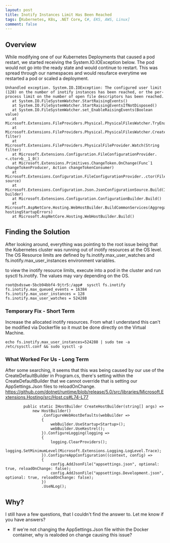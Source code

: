 ```yaml
---
layout: post
title: Inotify Instances Limit Has Been Reached
tags: [Kubernetes, K8s, .NET Core, C#, EKS, AWS, Linux]
comment: false
---
```


## Overview
While modifying one of our Kubernetes Deployments that caused a pod restart, we started receiving the System.IO.IOException below. The pod would not go into the ready state and would continue to restart. This was spread through our namespaces and would resufarce everytime we restarted a pod or scaled a deployment. 

```
Unhandled exception. System.IO.IOException: The configured user limit (128) on the number of inotify instances has been reached, or the per-process limit on the number of open file descriptors has been reached.
   at System.IO.FileSystemWatcher.StartRaisingEvents()
   at System.IO.FileSystemWatcher.StartRaisingEventsIfNotDisposed()
   at System.IO.FileSystemWatcher.set_EnableRaisingEvents(Boolean value)
   at Microsoft.Extensions.FileProviders.Physical.PhysicalFilesWatcher.TryEnableFileSystemWatcher()
   at Microsoft.Extensions.FileProviders.Physical.PhysicalFilesWatcher.CreateFileChangeToken(String filter)
   at Microsoft.Extensions.FileProviders.PhysicalFileProvider.Watch(String filter)
   at Microsoft.Extensions.Configuration.FileConfigurationProvider.<.ctor>b__1_0()
   at Microsoft.Extensions.Primitives.ChangeToken.OnChange(Func`1 changeTokenProducer, Action changeTokenConsumer)
   at Microsoft.Extensions.Configuration.FileConfigurationProvider..ctor(FileConfigurationSource source)
   at Microsoft.Extensions.Configuration.Json.JsonConfigurationSource.Build(IConfigurationBuilder builder)
   at Microsoft.Extensions.Configuration.ConfigurationBuilder.Build()
   at Microsoft.AspNetCore.Hosting.WebHostBuilder.BuildCommonServices(AggregateException& hostingStartupErrors)
   at Microsoft.AspNetCore.Hosting.WebHostBuilder.Build()
```

## Finding the Solution
After looking around, everything was pointing to the root issue being that the Kubernetes cluster was running out of inotify resources at the OS level. The OS Resource limits are defined by fs.inotify.max_user_watches and fs.inotify.max_user_instances environment variables. 

to view the inotify resource limits, execute into a pod in the cluster and run sysctl fs.inotify. The values may vary depending on the OS.
```
root@sdsswe-5bcb94bbf4-9jtr5:/app#  sysctl fs.inotify
fs.inotify.max_queued_events = 16384
fs.inotify.max_user_instances = 128
fs.inotify.max_user_watches = 524288
```

### Temporary Fix - Short Term
Increase the allocated inotify resources. From what I understand this can't be modified via Dockerfile so it must be done directly on the Virtual Machine. 
```
echo fs.inotify.max_user_instances=524288 | sudo tee -a /etc/sysctl.conf && sudo sysctl -p
```

### What Worked For Us - Long Term
After some searching, it seems that this was being caused by our use of the CreateDefaultBuilder in Program.cs, there's setting within the CreateDefaultBuilder that we cannot override that is setting our AppSettings.Json files to reloadOnChange. https://github.com/dotnet/runtime/blob/release/5.0/src/libraries/Microsoft.Extensions.Hosting/src/Host.cs#L74-L77 

```
        public static IHostBuilder CreateHostBuilder(string[] args) =>
            new HostBuilder()
                .ConfigureWebHostDefaults(webBuilder =>
                {
                    webBuilder.UseStartup<Startup>();
                    webBuilder.UseKestrel();
                }).ConfigureLogging(logging =>
                {
                    logging.ClearProviders();
                    logging.SetMinimumLevel(Microsoft.Extensions.Logging.LogLevel.Trace);
                }).ConfigureAppConfiguration((context, config) =>
                {
                    config.AddJsonFile("appsettings.json", optional: true, reloadOnChange: false);
                    config.AddJsonFile("appsettings.Development.json", optional: true, reloadOnChange: false);
                })
                .UseNLog();
```
## Why?
I still have a few questions, that I couldn't find the answer to. Let me know if you have answers?
- If we're not changing the AppSettings.Json file within the Docker container, why is realoded on change causing this issue?